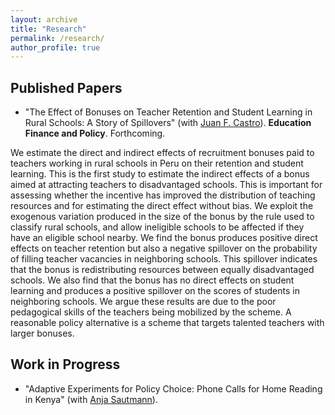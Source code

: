 ```yaml
---
layout: archive
title: "Research"
permalink: /research/
author_profile: true
---
```


## Published Papers

- "The Effect of Bonuses on Teacher Retention and Student Learning in Rural Schools: A Story of Spillovers" (with [Juan F. Castro](https://sites.google.com/view/juanfcastro/)). **Education Finance and Policy**. Forthcoming. <a href="https://direct.mit.edu/edfp/article-abstract/doi/10.1162/edfp_a_00348/100731/The-Effect-of-Bonuses-on-Teacher-Retention-and"><i class="fa fa-fw fa-link" aria-hidden="true"></i></a> 

We estimate the direct and indirect effects of recruitment bonuses paid to teachers working in rural schools in Peru on their retention and student learning. This is the first study to estimate the indirect effects of a bonus aimed at attracting teachers to disadvantaged schools. This is important for assessing whether the incentive has improved the distribution of teaching resources and for estimating the direct effect without bias. We exploit the exogenous variation produced in the size of the bonus by the rule used to classify rural schools, and allow ineligible schools to be affected if they have an eligible school nearby. We find the bonus produces positive direct effects on teacher retention but also a negative spillover on the probability of filling teacher vacancies in neighboring schools. This spillover indicates that the bonus is redistributing resources between equally disadvantaged schools. We also find that the bonus has no direct effects on student learning and produces a positive spillover on the scores of students in neighboring schools. We argue these results are due to the poor pedagogical skills of the teachers being mobilized by the scheme. A reasonable policy alternative is a scheme that targets talented teachers with larger bonuses.

## Work in Progress
- "Adaptive Experiments for Policy Choice: Phone Calls for Home Reading in Kenya" (with [Anja Sautmann](https://sites.google.com/site/anjasautmann/home)). 



 